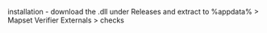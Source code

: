 installation - download the .dll under Releases and extract to %appdata% > Mapset Verifier Externals > checks
